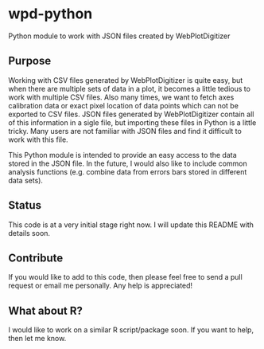 # wpd-python
Python module to work with JSON files created by WebPlotDigitizer

## Purpose
Working with CSV files generated by WebPlotDigitizer is quite easy, but when there are multiple sets of data in a plot, it becomes a little tedious to work with multiple CSV files. Also many times, we want to fetch axes calibration data or exact pixel location of data points which can not be exported to CSV files. JSON files generated by WebPlotDigitizer contain all of this information in a sigle file, but importing these files in Python is a little tricky. Many users are not familiar with JSON files and find it difficult to work with this file.

This Python module is intended to provide an easy access to the data stored in the JSON file. In the future, I would also like to include common analysis functions (e.g. combine data from errors bars stored in different data sets).

## Status

This code is at a very initial stage right now. I will update this README with details soon.

## Contribute

If you would like to add to this code, then please feel free to send a pull request or email me personally. Any help is appreciated!

## What about R?

I would like to work on a similar R script/package soon. If you want to help, then let me know.

